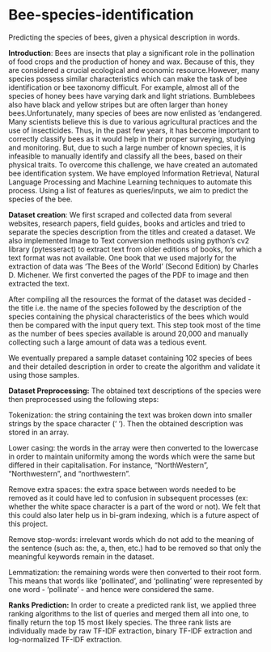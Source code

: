 # Bee-species-identification
Predicting the species of bees, given a physical description in words. 


**Introduction**:
Bees are insects that play a significant role in the pollination of food crops and the production of honey and wax. Because of this, they are considered a crucial ecological and economic resource.However, many species possess similar characteristics which can make the task of bee identification or bee taxonomy difficult. For example, almost all of the species of honey bees have varying dark and light striations. Bumblebees also have black and yellow stripes but are often larger than honey bees.Unfortunately, many species of bees are now enlisted as ‘endangered. Many scientists believe this is due to various agricultural practices and the use of insecticides. Thus, in the past few years, it has become important to correctly classify bees as it would help in their proper surveying, studying and monitoring. But, due to such a large number of known species, it is infeasible to manually identify and classify all the bees, based on their physical traits. 
To overcome this challenge, we have created an automated bee identification system. We have employed Information Retrieval, Natural Language Processing and Machine Learning techniques to automate this process. Using a list of features as queries/inputs, we aim to predict the species of the bee.

**Dataset creation**:
We first scraped and collected data from several websites, research papers, field guides, books and articles and tried to separate the species description from the titles and created a dataset.
We also implemented Image to Text conversion methods using python’s cv2 library (pytesseract) to extract text from older editions of books, for which a text format was not available. One book that we used majorly for the extraction of data was ‘The Bees of the World’ (Second Edition) by Charles D. Michener. We first converted the pages of the PDF to image and then extracted the text.

After compiling all the resources the format of the dataset was decided - the title i.e. the name of the species followed by the description of the species containing the physical characteristics of the bees which would then be compared with the input query text. This step took most of the time as the number of bees species available is around 20,000 and manually collecting such a large amount of data was a tedious event. 

We eventually prepared a sample dataset containing 102 species of bees and their detailed description in order to create the algorithm and validate it using those samples. 


**Dataset Preprocessing:**
The obtained text descriptions of the species were then preprocessed using the following steps:

Tokenization: the string containing the text was broken down into smaller strings by the space character (‘ ‘). Then the obtained description was stored in an array.  

Lower casing: the words in the array were then converted to the lowercase in order to maintain uniformity among the words which were the same but differed in their capitalisation. For instance, “NorthWestern”, “Northwestern”, and “northwestern”. 

Remove extra spaces: the extra space between words needed to be removed as it could have led to confusion in subsequent processes (ex: whether the white space character is a part of the word or not). We felt that this could also later help us in bi-gram indexing, which is a future aspect of this project.

Remove stop-words: irrelevant words which do not add to the meaning of the sentence (such as: the, a, then, etc.) had to be removed so that only the meaningful keywords remain in the dataset. 

Lemmatization: the remaining words were then converted to their root form. This means that words like ‘pollinated’, and  ‘pollinating’ were represented by one word - ‘pollinate’ - and hence were considered the same.


**Ranks Prediction:**
In order to create a predicted rank list, we applied three ranking algorithms to the list of queries and merged them all into one, to finally return the top 15 most likely species. The three rank lists are individually made by raw TF-IDF extraction, binary TF-IDF extraction and log-normalized TF-IDF extraction.

